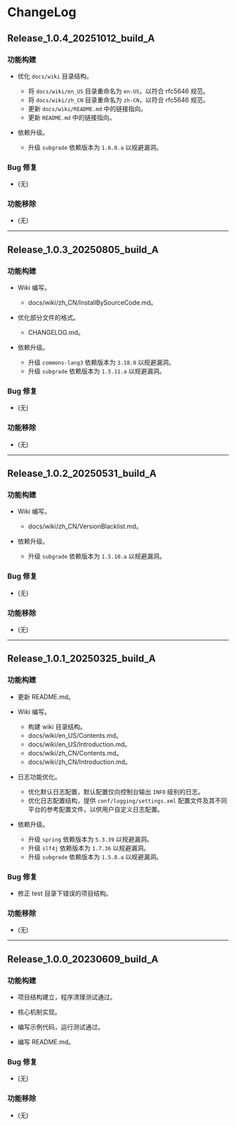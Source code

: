 # ChangeLog

## Release_1.0.4_20251012_build_A

### 功能构建

- 优化 `docs/wiki` 目录结构。
  - 将 `docs/wiki/en_US` 目录重命名为 `en-US`，以符合 rfc5646 规范。
  - 将 `docs/wiki/zh_CN` 目录重命名为 `zh-CN`，以符合 rfc5646 规范。
  - 更新 `docs/wiki/README.md` 中的链接指向。
  - 更新 `README.md` 中的链接指向。

- 依赖升级。
  - 升级 `subgrade` 依赖版本为 `1.6.0.a` 以规避漏洞。

### Bug 修复

- (无)

### 功能移除

- (无)

---

## Release_1.0.3_20250805_build_A

### 功能构建

- Wiki 编写。
  - docs/wiki/zh_CN/InstallBySourceCode.md。

- 优化部分文件的格式。
  - CHANGELOG.md。

- 依赖升级。
  - 升级 `commons-lang3` 依赖版本为 `3.18.0` 以规避漏洞。
  - 升级 `subgrade` 依赖版本为 `1.5.11.a` 以规避漏洞。

### Bug 修复

- (无)

### 功能移除

- (无)

---

## Release_1.0.2_20250531_build_A

### 功能构建

- Wiki 编写。
  - docs/wiki/zh_CN/VersionBlacklist.md。

- 依赖升级。
  - 升级 `subgrade` 依赖版本为 `1.5.10.a` 以规避漏洞。

### Bug 修复

- (无)

### 功能移除

- (无)

---

## Release_1.0.1_20250325_build_A

### 功能构建

- 更新 README.md。

- Wiki 编写。
  - 构建 wiki 目录结构。
  - docs/wiki/en_US/Contents.md。
  - docs/wiki/en_US/Introduction.md。
  - docs/wiki/zh_CN/Contents.md。
  - docs/wiki/zh_CN/Introduction.md。

- 日志功能优化。
  - 优化默认日志配置，默认配置仅向控制台输出 `INFO` 级别的日志。
  - 优化日志配置结构，提供 `conf/logging/settings.xml` 配置文件及其不同平台的参考配置文件，以供用户自定义日志配置。

- 依赖升级。
  - 升级 `spring` 依赖版本为 `5.3.39` 以规避漏洞。
  - 升级 `slf4j` 依赖版本为 `1.7.36` 以规避漏洞。
  - 升级 `subgrade` 依赖版本为 `1.5.8.a` 以规避漏洞。

### Bug 修复

- 修正 test 目录下错误的项目结构。

### 功能移除

- (无)

---

## Release_1.0.0_20230609_build_A

### 功能构建

- 项目结构建立，程序清理测试通过。

- 核心机制实现。

- 编写示例代码，运行测试通过。

- 编写 README.md。

### Bug 修复

- (无)

### 功能移除

- (无)
